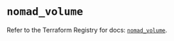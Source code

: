 # `nomad_volume`

Refer to the Terraform Registry for docs: [`nomad_volume`](https://registry.terraform.io/providers/hashicorp/nomad/2.2.0/docs/resources/volume).
